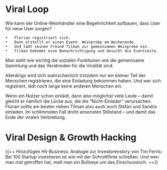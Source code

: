 # Viral Loop
Wie kann der Online-Weinhändler eine Begehrlichkeit aufbauen, dass User für neue User sorgen?

	•	Florian registriert sich.
	•	Dann erstellt er einen Event: Weinprobe am Wochenende.
	•	Und lädt seinen Freund Tilman zur gemeinsamen Weinprobe ein.
	•	Tilman bekommt eine Benachrichtigung und besucht die Eventseite.

Man sieht wie wichtig die sozialen Funktionen wie die gemeinsame Sammlung und das Verabreden für die Viralität sind.

Allerdings wird sich wahrscheinlich trotzdem nur ein kleiner Teil der Menschen registrieren, die eine Einladung bekommen haben. Und wer sich registriert, lädt noch lange keine anderen Menschen ein. 

Wenn ein Nutzer schon einlädt, dann also möglichst viele Leute – damit gleicht er nämlich die Lücke aus, die die “Nicht-Einlader” verursachen. Florian sollte am besten neben Tilman also auch noch Stefan und Sandra einladen. Im schlimmsten Fall droht ansonsten Stillstand – und damit das Ende der viralen Verbreitung. 

# Viral Design & Growth Hacking
{{++ Hinzufügen Hit-Business: Analogie zur Investorenstory von Tim Ferris: Bei 100 Startup investieren ist wie mit der Schrottflinte schießen. Und wen man mal getroffen hat, malt man ein Bullseye um das Einschussloch. ++}}
